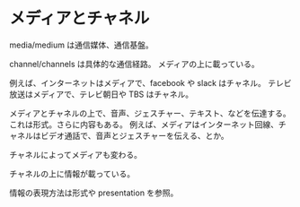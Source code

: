 # メディアとチャネル

media/medium は通信媒体、通信基盤。

channel/channels は具体的な通信経路。
メディアの上に載っている。

例えば、インターネットはメディアで、facebook や slack はチャネル。
テレビ放送はメディアで、テレビ朝日や TBS はチャネル。

メディアとチャネルの上で、音声、ジェスチャー、テキスト、などを伝達する。これは形式。さらに内容もある。
例えば、メディアはインターネット回線、チャネルはビデオ通話で、音声とジェスチャーを伝える、とか。

チャネルによってメディアも変わる。

チャネルの上に情報が載っている。

情報の表現方法は形式や presentation を参照。
